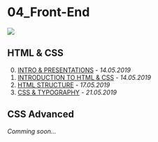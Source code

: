 04_Front-End
============
![ ](/tree/master/HTML%20%26%20CSS/00.%20INTRO%20%26%20PRESENTATIONS/HTML&CSS.png)

HTML & CSS
----------
00. [INTRO & PRESENTATIONS](/HTML%20%26%20CSS/00.%20INTRO%20%26%20PRESENTATIONS) - *14.05.2019*
01. [INTRODUCTION TO HTML & CSS](/HTML%&%CSS/01.%INTRODUCTION%TO%HTML%&%CSS) - *14.05.2019*
02. [HTML STRUCTURE](/tree/master/HTML%&%CSS/02.%HTML%STRUCTURE/) - *17.05.2019*
03. [CSS & TYPOGRAPHY](/tree/master/HTML%&%CSS/03.%CSS%&%TYPOGRAPHY/) - *21.05.2019*
## CSS Advanced
*Comming soon...*
